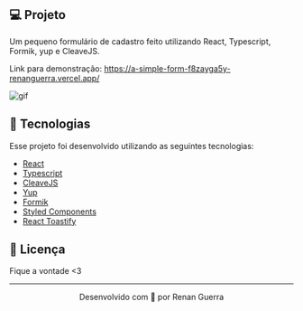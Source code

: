 ## 💻 Projeto

Um pequeno formulário de cadastro feito utilizando React, Typescript, Formik, yup e CleaveJS.

Link para demonstração: https://a-simple-form-f8zayga5y-renanguerra.vercel.app/

![gif](https://user-images.githubusercontent.com/53278938/188688480-723194b9-98fe-4674-800a-9c2baf441724.gif)

## 🚀 Tecnologias

Esse projeto foi desenvolvido utilizando as seguintes tecnologias:

- [React](https://reactjs.org/)
- [Typescript](https://www.typescriptlang.org/)
- [CleaveJS](https://nosir.github.io/cleave.js/)
- [Yup](https://www.npmjs.com/package/yup)
- [Formik](https://formik.org/docs/overview)
- [Styled Components](https://styled-components.com/)
- [React Toastify](https://fkhadra.github.io/react-toastify/introduction)


## 📝 Licença

Fique a vontade <3


---

<p align="center">Desenvolvido com 💜 por Renan Guerra</p>
